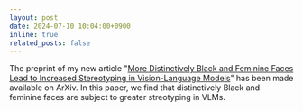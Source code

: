 ```yaml
---
layout: post
date: 2024-07-10 10:04:00+0900
inline: true
related_posts: false
---
```


The preprint of my new article "[More Distinctively Black and Feminine Faces Lead to Increased Stereotyping in Vision-Language Models](https://arxiv.org/abs/2407.06194)" has been made available on ArXiv. In this paper, we find that distinctively Black and feminine faces are subject to greater streotyping in VLMs.
